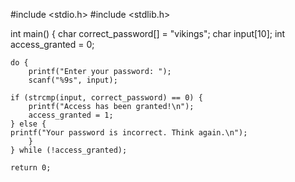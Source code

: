 #include <stdio.h>
#include <stdlib.h>


int main() {
    char correct_password[] = "vikings";
    char input[10];
    int access_granted = 0;

    do {
        printf("Enter your password: ");
        scanf("%9s", input);

    if (strcmp(input, correct_password) == 0) {
        printf("Access has been granted!\n");
        access_granted = 1;
    } else {
    printf("Your password is incorrect. Think again.\n");
        }
    } while (!access_granted);

    return 0;
